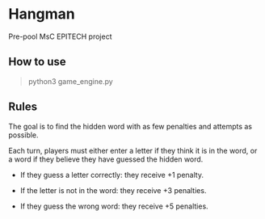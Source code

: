 # Hangman
Pre-pool MsC EPITECH project

## How to use
>python3 game_engine.py

## Rules

The goal is to find the hidden word with as few penalties and attempts as possible.

Each turn, players must either enter a letter if they think it is in the word, or a word if they believe they have guessed the hidden word.

- If they guess a letter correctly: they receive +1 penalty.

- If the letter is not in the word: they receive +3 penalties.

- If they guess the wrong word: they receive +5 penalties.
